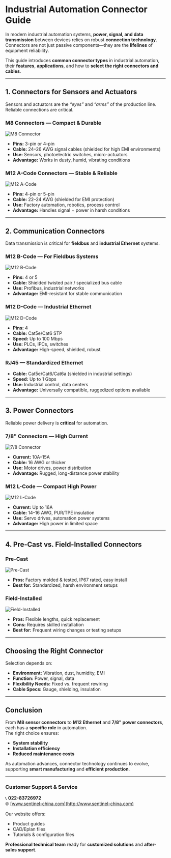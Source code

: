 # Industrial Automation Connector Guide

In modern industrial automation systems, **power, signal, and data transmission** between devices relies on robust **connection technology**.  
Connectors are not just passive components—they are the **lifelines** of equipment reliability.

This guide introduces **common connector types** in industrial automation, their **features**, **applications**, and how to **select the right connectors and cables**.

---

## 1. Connectors for Sensors and Actuators

Sensors and actuators are the *“eyes”* and *“arms”* of the production line. Reliable connections are critical.

### **M8 Connectors — Compact & Durable**
![M8 Connector](http://image.sentinel-china.com/202408230944908.jpg)

- **Pins:** 3-pin or 4-pin
- **Cable:** 24–26 AWG signal cables (shielded for high EMI environments)
- **Use:** Sensors, photoelectric switches, micro-actuators
- **Advantage:** Works in dusty, humid, vibrating conditions

### **M12 A-Code Connectors — Stable & Reliable**
![M12 A-Code](http://image.sentinel-china.com/202408241041723.jpg)

- **Pins:** 4-pin or 5-pin
- **Cable:** 22–24 AWG (shielded for EMI protection)
- **Use:** Factory automation, robotics, process control
- **Advantage:** Handles signal + power in harsh conditions

---

## 2. Communication Connectors

Data transmission is critical for **fieldbus** and **industrial Ethernet** systems.

### **M12 B-Code — For Fieldbus Systems**
![M12 B-Code](http://image.sentinel-china.com/202408230945874.jpg)

- **Pins:** 4 or 5
- **Cable:** Shielded twisted pair / specialized bus cable
- **Use:** Profibus, industrial networks
- **Advantage:** EMI-resistant for stable communication

### **M12 D-Code — Industrial Ethernet**
![M12 D-Code](http://image.sentinel-china.com/202408241043887.jpg)

- **Pins:** 4
- **Cable:** Cat5e/Cat6 STP
- **Speed:** Up to 100 Mbps
- **Use:** PLCs, IPCs, switches
- **Advantage:** High-speed, shielded, robust

### **RJ45 — Standardized Ethernet**

- **Cable:** Cat5e/Cat6/Cat6a (shielded in industrial settings)
- **Speed:** Up to 1 Gbps
- **Use:** Industrial control, data centers
- **Advantage:** Universally compatible, ruggedized options available

---

## 3. Power Connectors

Reliable power delivery is **critical** for automation.

### **7/8" Connectors — High Current**
![7/8 Connector](http://image.sentinel-china.com/202408230946863.jpg)

- **Current:** 10A–15A
- **Cable:** 16 AWG or thicker
- **Use:** Motor drives, power distribution
- **Advantage:** Rugged, long-distance power stability

### **M12 L-Code — Compact High Power**
![M12 L-Code](http://image.sentinel-china.com/202408230946804.jpg)

- **Current:** Up to 16A
- **Cable:** 14–16 AWG, PUR/TPE insulation
- **Use:** Servo drives, automation power systems
- **Advantage:** High power in limited space

---

## 4. Pre-Cast vs. Field-Installed Connectors

### **Pre-Cast**
![Pre-Cast](http://image.sentinel-china.com/202408230946809.jpg)

- **Pros:** Factory molded & tested, IP67 rated, easy install
- **Best for:** Standardized, harsh environment setups

### **Field-Installed**
![Field-Installed](http://image.sentinel-china.com/202408230946434.jpg)

- **Pros:** Flexible lengths, quick replacement
- **Cons:** Requires skilled installation
- **Best for:** Frequent wiring changes or testing setups

---

## Choosing the Right Connector

Selection depends on:

- **Environment:** Vibration, dust, humidity, EMI
- **Function:** Power, signal, data
- **Flexibility Needs:** Fixed vs. frequent rewiring
- **Cable Specs:** Gauge, shielding, insulation

---

## Conclusion

From **M8 sensor connectors** to **M12 Ethernet** and **7/8" power connectors**, each has a **specific role** in automation.  
The right choice ensures:

- **System stability**
- **Installation efficiency**
- **Reduced maintenance costs**

As automation advances, connector technology continues to evolve, supporting **smart manufacturing** and **efficient production**.

---

### Customer Support & Service

📞 **022-83726972**  
🌐 [www.sentinel-china.com](http://www.sentinel-china.com)  

Our website offers:

- Product guides
- CAD/Eplan files
- Tutorials & configuration files

**Professional technical team** ready for **customized solutions** and **after-sales support**.
